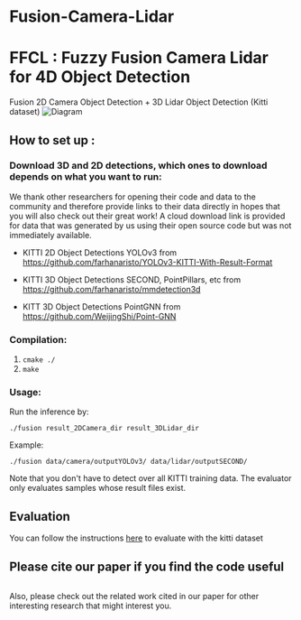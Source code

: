 # Fusion-Camera-Lidar
# FFCL : Fuzzy Fusion Camera Lidar for 4D Object Detection
Fusion 2D Camera Object Detection + 3D Lidar Object Detection (Kitti dataset)
![Diagram](figures/ffclv0_1.png)

## How to set up : 

### Download 3D and 2D detections, which ones to download depends on what you want to run:
We thank other researchers for opening their code and data to the community and therefore provide links to their data directly in hopes that you will also check out their great work!
A cloud download link is provided for data that was generated by us using their open source code but was not immediately available.


* KITTI 2D Object Detections YOLOv3 from https://github.com/farhanaristo/YOLOv3-KITTI-With-Result-Format

* KITTI 3D Object Detections SECOND, PointPillars, etc from https://github.com/farhanaristo/mmdetection3d

* KITT 3D Object Detections PointGNN from https://github.com/WeijingShi/Point-GNN

### Compilation:

1. `cmake ./`
2. `make`

### Usage:
Run the inference by:

    ./fusion result_2DCamera_dir result_3DLidar_dir


Example:

    ./fusion data/camera/outputYOLOv3/ data/lidar/outputSECOND/

Note that you don't have to detect over all KITTI training data. The evaluator only evaluates samples whose result files exist.

## Evaluation

You can follow the instructions [here](https://github.com/asharakeh/kitti_native_evaluation) to evaluate with the kitti dataset

## Please cite our paper if you find the code useful
```

```

Also, please check out the related work cited in our paper for other interesting research that might interest you.
